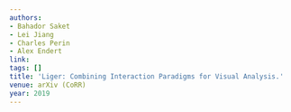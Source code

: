 ```yaml
---
authors:
- Bahador Saket
- Lei Jiang
- Charles Perin
- Alex Endert
link:
tags: []
title: 'Liger: Combining Interaction Paradigms for Visual Analysis.'
venue: arXiv (CoRR)
year: 2019
---
```

